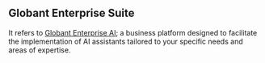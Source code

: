 ## Globant Enterprise Suite

It refers to [Globant Enterprise AI](https://wiki.genexus.com/enterprise-ai/); a business platform designed to facilitate the implementation of AI assistants tailored to your specific needs and areas of expertise.
